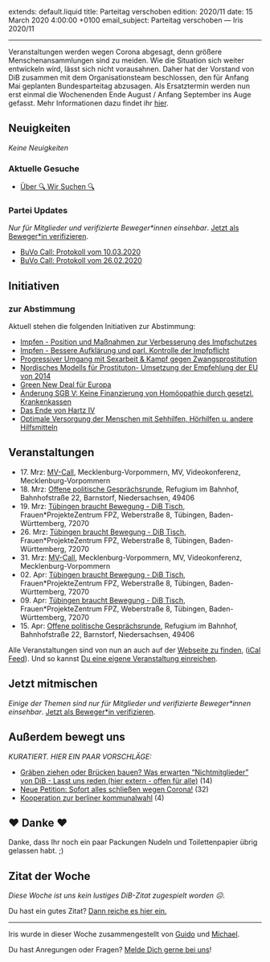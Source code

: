 
extends: default.liquid
title: Parteitag verschoben
edition: 2020/11
date: 15 March 2020 4:00:00 +0100
email_subject: Parteitag verschoben — Iris 2020/11

---
Veranstaltungen werden wegen Corona abgesagt, denn größere Menschenansammlungen sind zu meiden. Wie die Situation sich weiter entwickeln wird, lässt sich nicht vorausahnen. Daher hat der Vorstand von DiB zusammen mit dem Organisationsteam beschlossen, den für Anfang Mai geplanten Bundesparteitag abzusagen.
Als Ersatztermin werden nun erst einmal die Wochenenden Ende August / Anfang September ins Auge gefasst. Mehr Informationen dazu findet ihr [hier](https://marktplatz.bewegung.jetzt/t/absage-des-bundesparteitages-neuer-termin-evtl-ende-des-sommers/33925).

## Neuigkeiten

_Keine Neuigkeiten_

### Aktuelle Gesuche

 - [Über 🔍 Wir Suchen 🔍](https://marktplatz.bewegung.jetzt/t/ueber-wir-suchen/8837)

### Partei Updates

_Nur für Mitglieder und verifizierte Beweger\*innen einsehbar_. [Jetzt als Beweger\*in verifizieren](https://bewegung.jetzt/bewegerin-werden/).

 - [BuVo Call: Protokoll vom 10.03.2020](https://marktplatz.bewegung.jetzt/t/buvo-call-protokoll-vom-10-03-2020/33889)
 - [BuVo Call: Protokoll vom 26.02.2020](https://marktplatz.bewegung.jetzt/t/buvo-call-protokoll-vom-26-02-2020/33799)

## Initiativen

### zur Abstimmung
Aktuell stehen die folgenden Initiativen zur Abstimmung:

 - [Impfen - Position und Maßnahmen zur Verbesserung des Impfschutzes](https://abstimmen.bewegung.jetzt/initiative/292-impfen-position-und-manahmen-zur-verbesserung-des-impfschutzes)
 - [Impfen - Bessere Aufklärung und parl. Kontrolle der Impfpflicht](https://abstimmen.bewegung.jetzt/initiative/294-impfen-bessere-aufklarung-und-parl-kontrolle-der-impfpflicht)
 - [Progressiver Umgang mit Sexarbeit & Kampf gegen Zwangsprostitution](https://abstimmen.bewegung.jetzt/initiative/285-progressiver-umgang-mit-sexarbeit-kampf-gegen-zwangsprostitution)
 - [Nordisches Modells für Prostituton- Umsetzung der Empfehlung der EU von 2014](https://abstimmen.bewegung.jetzt/initiative/286-nordisches-modells-fur-prostituton-umsetzung-der-empfehlung-der-eu-von-2014)
 - [Green New Deal für Europa](https://abstimmen.bewegung.jetzt/initiative/293-green-new-deal-fur-europa)
 - [Änderung SGB V: Keine Finanzierung von Homöopathie durch gesetzl. Krankenkassen](https://abstimmen.bewegung.jetzt/initiative/295-anderung-sgb-v-keine-finanzierung-von-homoopathie-durch-gesetzl-krankenkassen)
 - [Das Ende von Hartz IV](https://abstimmen.bewegung.jetzt/initiative/296-das-ende-von-hartz-iv)
 - [Optimale Versorgung der Menschen mit Sehhilfen, Hörhilfen u. andere Hilfsmitteln](https://abstimmen.bewegung.jetzt/initiative/298-optimale-versorgung-der-menschen-mit-sehhilfen-horhilfen-u-andere-hilfsmitteln)

## Veranstaltungen

 - 17.&nbsp;Mrz: [MV-Call](https://bewegung.jetzt/veranstaltungen/mv-call/), Mecklenburg-Vorpommern, MV, Videokonferenz, Mecklenburg-Vorpommern
 - 18.&nbsp;Mrz: [Offene politische Gesprächsrunde](https://bewegung.jetzt/veranstaltungen/offene-politische-gespraechsrunde-2020-03-18/), Refugium im Bahnhof, Bahnhofstraße 22, Barnstorf, Niedersachsen, 49406
 - 19.&nbsp;Mrz: [Tübingen braucht Bewegung - DiB Tisch](https://bewegung.jetzt/veranstaltungen/tuebingen-braucht-bewegung-dib-tisch-2-2020-03-19/), Frauen\*ProjekteZentrum FPZ, Weberstraße 8, Tübingen, Baden-Württemberg, 72070
 - 26.&nbsp;Mrz: [Tübingen braucht Bewegung - DiB Tisch](https://bewegung.jetzt/veranstaltungen/tuebingen-braucht-bewegung-dib-tisch-2-2020-03-26/), Frauen\*ProjekteZentrum FPZ, Weberstraße 8, Tübingen, Baden-Württemberg, 72070
 - 31.&nbsp;Mrz: [MV-Call](https://bewegung.jetzt/veranstaltungen/mv-call/), Mecklenburg-Vorpommern, MV, Videokonferenz, Mecklenburg-Vorpommern
 - 02.&nbsp;Apr: [Tübingen braucht Bewegung - DiB Tisch](https://bewegung.jetzt/veranstaltungen/tuebingen-braucht-bewegung-dib-tisch-2-2020-04-02/), Frauen\*ProjekteZentrum FPZ, Weberstraße 8, Tübingen, Baden-Württemberg, 72070
 - 09.&nbsp;Apr: [Tübingen braucht Bewegung - DiB Tisch](https://bewegung.jetzt/veranstaltungen/tuebingen-braucht-bewegung-dib-tisch-2-2020-04-09/), Frauen\*ProjekteZentrum FPZ, Weberstraße 8, Tübingen, Baden-Württemberg, 72070
 - 15.&nbsp;Apr: [Offene politische Gesprächsrunde](https://bewegung.jetzt/veranstaltungen/offene-politische-gespraechsrunde-2020-04-15/), Refugium im Bahnhof, Bahnhofstraße 22, Barnstorf, Niedersachsen, 49406


Alle Veranstaltungen sind von nun an auch auf der [Webseite zu finden](https://bewegung.jetzt/veranstaltungen/), ([iCal Feed](https://bewegung.jetzt/?ical=1)). Und so kannst [Du eine eigene Veranstaltung einreichen](https://marktplatz.bewegung.jetzt/t/eine-veranstaltung-auf-der-webseite-einreichen/21379).

## Jetzt mitmischen

_Einige der Themen sind nur für Mitglieder und verifizierte Beweger\*innen einsehbar_. [Jetzt als Beweger\*in verifizieren](https://bewegung.jetzt/bewegerin-werden/).


## Außerdem bewegt uns

_KURATIERT. HIER EIN PAAR VORSCHLÄGE:_
 - [Gräben ziehen oder Brücken bauen? Was erwarten &ldquo;Nichtmitglieder&rdquo; von DiB - Lasst uns reden (hier extern - offen für alle)](https://marktplatz.bewegung.jetzt/t/graeben-ziehen-oder-bruecken-bauen-was-erwarten-nichtmitglieder-von-dib-lasst-uns-reden-hier-extern-offen-fuer-alle/33892) (14)
 - [Neue Petition: Sofort alles schließen wegen Corona!](https://marktplatz.bewegung.jetzt/t/neue-petition-sofort-alles-schliessen-wegen-corona/33928) (32)
 - [Kooperation zur berliner kommunalwahl](https://marktplatz.bewegung.jetzt/t/kooperation-zur-berliner-kommunalwahl/33859) (4)

## ❤️ Danke ❤️
Danke, dass Ihr noch ein paar Packungen Nudeln und Toilettenpapier übrig gelassen habt. ;)

## Zitat der Woche
_Diese Woche ist uns kein lustiges DiB-Zitat zugespielt worden ☹._

Du hast ein gutes Zitat? [Dann reiche es hier ein.](https://marktplatz.bewegung.jetzt/t/lustige-dib-zitate/10175)


---

Iris wurde in dieser Woche zusammengestellt von [Guido](https://marktplatz.bewegung.jetzt/u/Guido/) und [Michael](https://marktplatz.bewegung.jetzt/u/MichaelVoss/).

Du hast Anregungen oder Fragen? [Melde Dich gerne bei uns](https://marktplatz.bewegung.jetzt/t/neu-iris-die-woechtliche-zusammenfasssung-zum-sonntagsbrunch/10990)!

